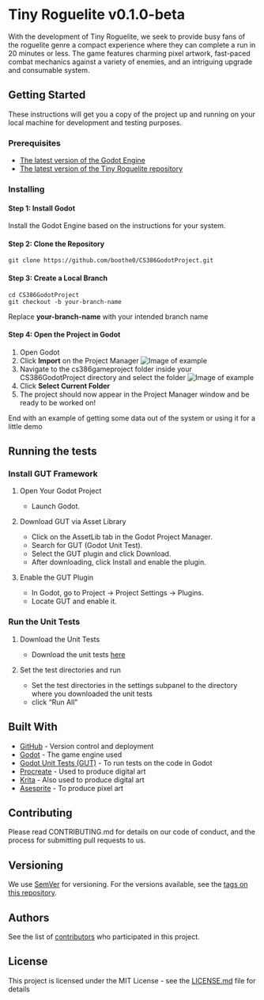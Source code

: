 # Tiny Roguelite v0.1.0-beta

With the development of Tiny Roguelite, we seek to provide busy fans of the roguelite genre a compact experience where they can complete a run in 20 minutes or less. The game features charming pixel artwork, fast-paced combat mechanics against a variety of enemies, and an intriguing upgrade and consumable system.

## Getting Started

These instructions will get you a copy of the project up and running on your local machine for development and testing purposes.

### Prerequisites

- [The latest version of the Godot Engine](https://godotengine.org/download/)
- [The latest version of the Tiny Roguelite repository](https://github.com/boothe0/CS386GodotProject)


### Installing

#### Step 1: Install Godot
Install the Godot Engine based on the instructions for your system.

#### Step 2: Clone the Repository
```
git clone https://github.com/boothe0/CS386GodotProject.git
```
#### Step 3: Create a Local Branch
```
cd CS386GodotProject
git checkout -b your-branch-name
```
Replace **your-branch-name** with your intended branch name

#### Step 4: Open the Project in Godot
1. Open Godot
2. Click **Import** on the Project Manager
![Image of example](https://imgur.com/puxfHPK.png)
3. Navigate to the cs386gameproject folder inside your CS386GodotProject directory and select the folder
![Image of example](https://imgur.com/vZ2g5AK.png)
5. Click **Select Current Folder**
6. The project should now appear in the Project Manager window and be ready to be worked on!

End with an example of getting some data out of the system or using it for a little demo

## Running the tests

### Install GUT Framework
1. Open Your Godot Project
    - Launch Godot.

2. Download GUT via Asset Library
    - Click on the AssetLib tab in the Godot Project Manager.
    - Search for GUT (Godot Unit Test).
    - Select the GUT plugin and click Download.
    - After downloading, click Install and enable the plugin.

3. Enable the GUT Plugin
    - In Godot, go to Project → Project Settings → Plugins.
    - Locate GUT and enable it.
  
### Run the Unit Tests
1. Download the Unit Tests
    - Download the unit tests [here](https://github.com/boothe0/CS386GodotProject/tree/main/cs386gameproject/tests/unit_tests)

2. Set the test directories and run
    - Set the test directories in the settings subpanel to the directory where you downloaded the unit tests
    - click “Run All”


## Built With
* [GitHub](https://github.com/) - Version control and deployment
* [Godot](https://godotengine.org/) - The game engine used
* [Godot Unit Tests (GUT)](https://docs.godotengine.org/en/stable/contributing/development/core_and_modules/unit_testing.html) - To run tests on the code in Godot
* [Procreate](https://procreate.com/) - Used to produce digital art
* [Krita](https://krita.org/) - Also used to produce digital art
* [Asesprite](https://www.aseprite.org/) - To produce pixel art

## Contributing

Please read CONTRIBUTING.md for details on our code of conduct, and the process for submitting pull requests to us.

## Versioning

We use [SemVer](http://semver.org/) for versioning. For the versions available, see the [tags on this repository](https://github.com/boothe0/CS386GodotProject/tags). 

## Authors

See the list of [contributors](https://github.com/boothe0/CS386GodotProject/graphs/contributors) who participated in this project.

## License

This project is licensed under the MIT License - see the [LICENSE.md](LICENSE.md) file for details
